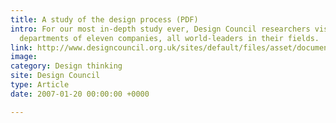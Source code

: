 ```yaml
---
title: A study of the design process (PDF)
intro: For our most in-depth study ever, Design Council researchers visited the design
  departments of eleven companies, all world-leaders in their fields.
link: http://www.designcouncil.org.uk/sites/default/files/asset/document/ElevenLessons_Design_Council%20(2).pdf
image: 
category: Design thinking
site: Design Council
type: Article
date: 2007-01-20 00:00:00 +0000

---
```

